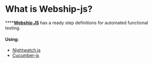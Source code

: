 # What is Webship-js?



****[**Webship JS**](https://github.com/webship/webship-js) has a ready step definitions for automated functional testing.

#### Using:

* [Nightwatch.js](https://nightwatchjs.org/)
* [Cucumber-js](https://github.com/cucumber/cucumber-js)

